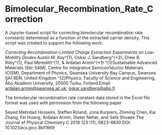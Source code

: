 # Bimolecular_Recombination_Rate_Correction

A Jupyter-based script for correcting bimolecular recombination rate constants determined as a function of the extracted carrier density. This script was created to support the following work:

_Correcting Recombination-Limited Charge Extraction Experiments on Low-Mobility Diodes_
Austin M. Kay^{1}, Oskar J. Sandberg^{*2}, Drew B. Riley^{1}, Paul Meredith^{1}, & Ardalan Armin^{*1}
^{1}Sustainable Advanced Materials (Sêr-SAM), Centre for Integrative Semicon1ductor Materials (CISM), Department of Physics, Swansea University Bay Campus, Swansea SA1 8EN, United Kingdom
^{2}Physics, Faculty of Science and Engineering, Åbo Akademi University, 20500 Turku, Finland
Email: ardalan.armin@swansea.ac.uk; oskar.sandberg@abo.fi 

The bimolecular recombination rate constant data stored in the Excel file format was used with permission from the following paper:

Seyed Mehrdad Hosseini, Steffen Roland, Jona Kurpiers, Zhiming Chen, Kai Zhang, Fei Huang, Ardalan Armin, Dieter Neher, and Safa Shoaee
The Journal of Physical Chemistry C 2019 123 (11), 6823-6830
DOI: 10.1021/acs.jpcc.8b11669

